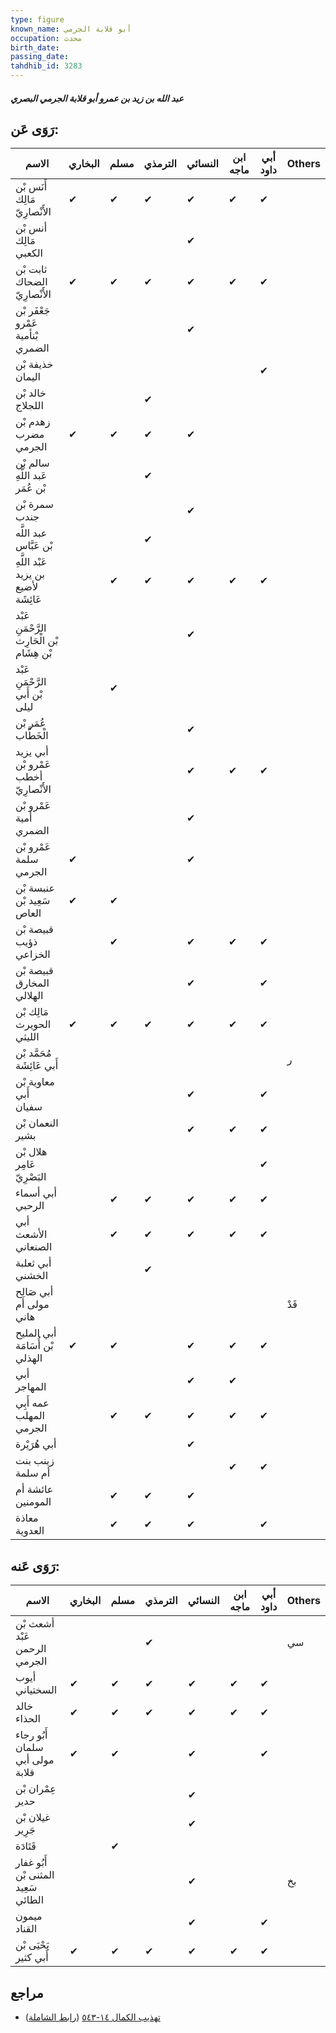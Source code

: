 ```yaml
---
type: figure
known_name: أبو قلابة الجرمي
occupation: محدث
birth_date:
passing_date:
tahdhib_id: 3283
---
```

##### عبد الله بن زيد بن عمرو أبو قلابة الجرمي البصري

## رَوَى عَن:
| الاسم                                      | البخاري | مسلم | الترمذي | النسائي | ابن ماجه | أبي داود | Others |
| ------------------------------------------ | ------- | ---- | ------- | ------- | -------- | -------- | ------ |
| أَنَس بْن مَالِك الأَنْصارِيّ              | ✔       | ✔    | ✔       | ✔       | ✔        | ✔        |        |
| أنس بْن مَالِك الكعبي                      |         |      |         | ✔       |          |          |        |
| ثابت بْن الضحاك الأَنْصارِيّ               | ✔       | ✔    | ✔       | ✔       | ✔        | ✔        |        |
| جَعْفَر بْن عَمْرو بْنأمية الضمري          |         |      |         | ✔       |          |          |        |
| خذيفة بْن اليمان                           |         |      |         |         |          | ✔        |        |
| خالد بْن اللجلاج                           |         |      | ✔       |         |          |          |        |
| زهدم بْن مضرب الجرمي                       | ✔       | ✔    | ✔       | ✔       |          |          |        |
| سالم بْن عَبد اللَّهِ بْن عُمَر            |         |      | ✔       |         |          |          |        |
| سمرة بْن جندب                              |         |      |         | ✔       |          |          |        |
| عبد اللَّه بْن عَبَّاس                     |         |      | ✔       |         |          |          |        |
| عَبْد اللَّهِ بن يزيد لأضيع عَائِشَة       |         | ✔    | ✔       | ✔       | ✔        | ✔        |        |
| عَبْد الرَّحْمَنِ بْن الْحَارِث بْن هِشَام |         |      |         | ✔       |          |          |        |
| عَبْد الرَّحْمَنِ بْن أَبي ليلى            |         | ✔    |         |         |          |          |        |
| عُمَر بْن الْخَطَّاب                       |         |      |         | ✔       |          |          |        |
| أبي يزيد عَمْرو بْن أخطب الأَنْصارِيّ      |         |      |         | ✔       | ✔        | ✔        |        |
| عَمْرو بْن أمية الضمري                     |         |      |         | ✔       |          |          |        |
| عَمْرو بْن سلمة الجرمي                     | ✔       |      |         | ✔       |          |          |        |
| عنبسة بْن سَعِيد بْن العاص                 | ✔       | ✔    |         |         |          |          |        |
| قبيصة بْن ذؤيب الخزاعي                     |         | ✔    |         | ✔       | ✔        | ✔        |        |
| قبيصة بْن المخارق الهلالي                  |         |      |         | ✔       |          | ✔        |        |
| مَالِك بْن الحويرث الليثي                  | ✔       | ✔    | ✔       | ✔       | ✔        | ✔        |        |
| مُحَمَّد بْن أَبي عَائِشَة                 |         |      |         |         |          |          | ر      |
| معاوية بْن أَبي سفيان                      |         |      |         | ✔       |          | ✔        |        |
| النعمان بْن بشير                           |         |      |         | ✔       | ✔        | ✔        |        |
| هلال بْن عَامِر البَصْرِيّ                 |         |      |         |         |          | ✔        |        |
| أبي أسماء الرحبي                           |         | ✔    | ✔       | ✔       | ✔        | ✔        |        |
| أبي الأشعث الصنعاني                        |         | ✔    | ✔       | ✔       | ✔        | ✔        |        |
| أبي ثعلبة الخشني                           |         |      | ✔       |         |          |          |        |
| أبي صَالِح مولى أم هاني                    |         |      |         |         |          |          | قَدْ   |
| أبي المليح بْن أُسَامَة الهذلي             | ✔       | ✔    |         | ✔       | ✔        | ✔        |        |
| أبي المهاجر                                |         |      |         | ✔       | ✔        |          |        |
| عمه أَبِي المهلب الجرمي                    |         | ✔    | ✔       | ✔       | ✔        | ✔        |        |
| أبي هُرَيْرة                               |         |      |         | ✔       |          |          |        |
| زينب بنت أم سلمة                           |         |      |         |         | ✔        | ✔        |        |
| عائشة أم المومنين                          |         | ✔    | ✔       | ✔       |          |          |        |
| معاذة العدوية                              |         | ✔    | ✔       | ✔       |          | ✔        |        |
## رَوَى عَنه:
| الاسم                               | البخاري | مسلم | الترمذي | النسائي | ابن ماجه | أبي داود | Others |
| ----------------------------------- | ------- | ---- | ------- | ------- | -------- | -------- | ------ |
| أشعث بْن عَبْد الرحمن الجرمي        |         |      | ✔       |         |          |          | سي     |
| أيوب السختياني                      | ✔       | ✔    | ✔       | ✔       | ✔        | ✔        |        |
| خالد الحذاء                         | ✔       | ✔    | ✔       | ✔       | ✔        | ✔        |        |
| أَبُو رجاء سلمان مولى أبي قلابة     | ✔       | ✔    |         | ✔       |          | ✔        |        |
| عِمْران بْن حدير                    |         |      |         | ✔       |          |          |        |
| غيلان بْن جَرِير                    |         |      |         | ✔       |          |          |        |
| قَتَادَة                            |         | ✔    |         |         |          |          |        |
| أَبُو غفار المثنى بْن سَعِيد الطائي |         |      |         | ✔       |          |          | بخ     |
| ميمون القناد                        |         |      |         | ✔       |          | ✔        |        |
| يَحْيَى بْن أَبي كثير               | ✔       | ✔    | ✔       | ✔       | ✔        | ✔        |        |
## مراجع
- [تهذيب الكمال ١٤-٥٤٣](obsidian://open?vault=Tahdhib-al-Kamal&file=Figures/٣٢٨٣-عبد%20الله%20بن%20زيد%20بن%20عمرو%20أبو%20قلابة%20الجرمي%20البصري) ([رابط الشاملة](https://shamela.ws/book/3722/7471))